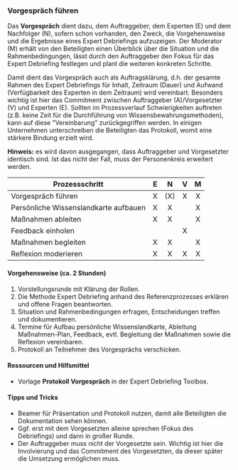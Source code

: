 ### Vorgespräch führen

Das **Vorgespräch** dient dazu, dem Auftraggeber, dem Experten (E) und dem Nachfolger (N), sofern schon vorhanden, den Zweck, die Vorgehensweise und die Ergebnisse eines Expert Debriefings aufzuzeigen. Der Moderator (M) erhält von den Beteiligten einen Überblick über die Situation und die Rahmenbedingungen, lässt durch den Auftraggeber den Fokus für das Expert Debriefing festlegen und plant die weiteren konkreten Schritte.

Damit dient das Vorgespräch auch als Auftragsklärung, d.h. der gesamte Rahmen des Expert Debriefings für Inhalt, Zeitraum (Dauer) und Aufwand (Verfügbarkeit des Experten in dem Zeitraum) wird vereinbart. Besonders wichtig ist hier das Commitment zwischen Auftraggeber (A)/Vorgesetzter (V) und Experten (E). Sollten im Prozessverlauf Schwierigkeiten auftreten (z.B. keine Zeit für die Durchführung von Wissensbewahrungsmethoden), kann auf diese "Vereinbarung" zurückgegriffen werden. In einigen Unternehmen unterschreiben die Beteiligten das Protokoll, womit eine stärkere Bindung erzielt wird.

**Hinweis:** es wird davon ausgegangen, dass Auftraggeber und Vorgesetzter identisch sind. Ist das nicht der Fall, muss der Personenkreis erweitert werden.

| Prozessschritt                        | E | N | V | M |
| ------------------------------------- |:-------:|:----------:|:------------:|:---------:|
| Vorgespräch führen                    | X       | (X)          | X            | X         |
| Persönliche Wissenslandkarte aufbauen | X       | X          |              | X         |
| Maßnahmen ableiten                    | X       | X          |              | X         |
| Feedback einholen                     |         |            | X            |           |
| Maßnahmen begleiten                   | X       | X          |              | X         |
| Reflexion moderieren                  | X       | X          | X            | X         |

#### Vorgehensweise (ca. 2 Stunden)

1. Vorstellungsrunde mit Klärung der Rollen.
2. Die Methode Expert Debriefing anhand des Referenzprozesses erklären und offene Fragen beantworten.
3. Situation und Rahmenbedingungen erfragen, Entscheidungen treffen und dokumentieren.
4. Termine für Aufbau persönliche Wissenslandkarte, Ableitung Maßnahmen-Plan, Feedback, evtl. Begleitung der Maßnahmen sowie die Reflexion vereinbaren.
5. Protokoll an Teilnehmer des Vorgesprächs verschicken.

#### **Ressourcen und Hilfsmittel**

- Vorlage **Protokoll Vorgespräch** in der Expert Debriefing Toolbox.

#### **Tipps und Tricks**

- Beamer für Präsentation und Protokoll nutzen, damit alle Beteiligten die Dokumentation sehen können.
- Ggf. erst mit dem Vorgesetzten alleine sprechen (Fokus des Debriefings) und dann in großer Runde.
- Der Auftraggeber muss nicht der Vorgesetzte sein. Wichtig ist hier die Involvierung und das Commitment des Vorgesetzten, da dieser später die Umsetzung ermöglichen muss.
